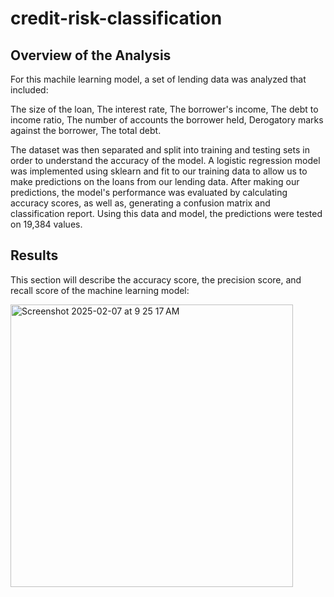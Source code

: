 # credit-risk-classification

## Overview of the Analysis

For this machile learning model, a set of lending data was analyzed that included:

The size of the loan, 
The interest rate, 
The borrower's income, 
The debt to income ratio, 
The number of accounts the borrower held, 
Derogatory marks against the borrower, 
The total debt.

The dataset was then separated and split into training and testing sets in order to understand the accuracy of the model.  A logistic regression model was implemented using sklearn and fit to our training data to allow us to make predictions on the loans from our lending data. After making our predictions, the model's performance was evaluated by calculating accuracy scores, as well as, generating a confusion matrix and classification report. Using this data and model, the predictions were tested on 19,384 values.

## Results

This section will describe the accuracy score, the precision score, and recall score of the machine learning model:

<img width="452" alt="Screenshot 2025-02-07 at 9 25 17 AM" src="https://github.com/user-attachments/assets/c1c24ec7-12b2-4e29-843d-5bfdf2f608c8" />
